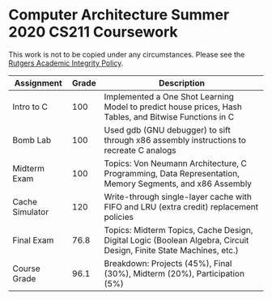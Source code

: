 # Computer Architecture Summer 2020 CS211 Coursework

This work is not to be copied under any circumstances. Please see the [Rutgers Academic Integrity Policy](http://academicintegrity.rutgers.edu/).

| **Assignment**       | **Grade**    	| **Description**                                                                                    	|
|-----------------	|-------------	|------------------------------------------------------------------------------------------------	|
| Intro to C      	| 100         	| Implemented a One Shot Learning Model to predict house prices, Hash Tables, and Bitwise Functions in C 	|
| Bomb Lab        	| 100         	| Used gdb (GNU debugger) to sift through x86 assembly instructions to recreate C analogs       	|
| Midterm Exam   	  | 100         	| Topics: Von Neumann Architecture, C Programming, Data Representation, Memory Segments, and x86 Assembly |
| Cache Simulator 	| 120          	| Write-through single-layer cache with FIFO and LRU (extra credit) replacement policies                        |
| Final Exam       	| 76.8         	| Topics: Midterm Topics, Cache Design, Digital Logic (Boolean Algebra, Circuit Design, Finite State Machines, etc.)      	|
| Course Grade     | 96.1         | Breakdown: Projects (45%), Final (30%), Midterm (20%), Participation (5%)                      	|
